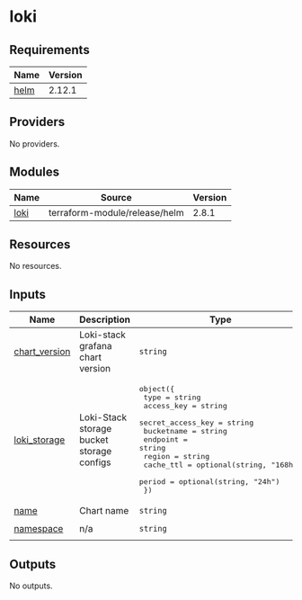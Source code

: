# loki

<!-- BEGINNING OF PRE-COMMIT-TERRAFORM DOCS HOOK -->
## Requirements

| Name | Version |
|------|---------|
| <a name="requirement_helm"></a> [helm](#requirement\_helm) | 2.12.1 |

## Providers

No providers.

## Modules

| Name | Source | Version |
|------|--------|---------|
| <a name="module_loki"></a> [loki](#module\_loki) | terraform-module/release/helm | 2.8.1 |

## Resources

No resources.

## Inputs

| Name | Description | Type | Default | Required |
|------|-------------|------|---------|:--------:|
| <a name="input_chart_version"></a> [chart\_version](#input\_chart\_version) | Loki-stack grafana chart version | `string` | `"2.10.1"` | no |
| <a name="input_loki_storage"></a> [loki\_storage](#input\_loki\_storage) | Loki-Stack storage bucket storage configs | <pre>object({<br>    type              = string<br>    access_key        = string<br>    secret_access_key = string<br>    bucketname        = string<br>    endpoint          = string<br>    region            = string<br>    cache_ttl         = optional(string, "168h")<br>    period            = optional(string, "24h")<br>  })</pre> | n/a | yes |
| <a name="input_name"></a> [name](#input\_name) | Chart name | `string` | `"loki"` | no |
| <a name="input_namespace"></a> [namespace](#input\_namespace) | n/a | `string` | `"loki-stack"` | no |

## Outputs

No outputs.
<!-- END OF PRE-COMMIT-TERRAFORM DOCS HOOK -->
